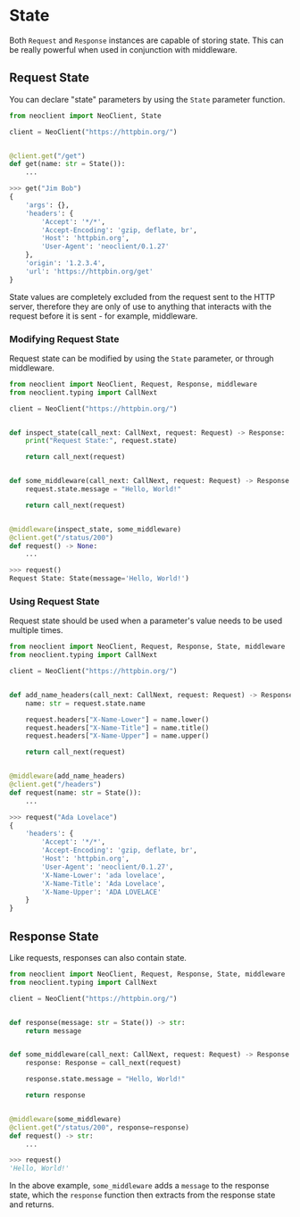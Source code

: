 # State
Both `Request` and `Response` instances are capable of storing state. This can be
really powerful when used in conjunction with middleware.

## Request State
You can declare "state" parameters by using the `State` parameter function.
```python
from neoclient import NeoClient, State

client = NeoClient("https://httpbin.org/")


@client.get("/get")
def get(name: str = State()):
    ...
```
```python
>>> get("Jim Bob")
{
    'args': {},
    'headers': {
        'Accept': '*/*',
        'Accept-Encoding': 'gzip, deflate, br',
        'Host': 'httpbin.org',
        'User-Agent': 'neoclient/0.1.27'
    },
    'origin': '1.2.3.4',
    'url': 'https://httpbin.org/get'
}
```
State values are completely excluded from the request sent to the HTTP server,
therefore they are only of use to anything that interacts with the request
before it is sent - for example, middleware.

### Modifying Request State
Request state can be modified by using the `State` parameter, or through middleware.
```python
from neoclient import NeoClient, Request, Response, middleware
from neoclient.typing import CallNext

client = NeoClient("https://httpbin.org/")


def inspect_state(call_next: CallNext, request: Request) -> Response:
    print("Request State:", request.state)

    return call_next(request)


def some_middleware(call_next: CallNext, request: Request) -> Response:
    request.state.message = "Hello, World!"

    return call_next(request)


@middleware(inspect_state, some_middleware)
@client.get("/status/200")
def request() -> None:
    ...
```
```python
>>> request()
Request State: State(message='Hello, World!')
```

### Using Request State
Request state should be used when a parameter's value needs to be used multiple
times.
```python
from neoclient import NeoClient, Request, Response, State, middleware
from neoclient.typing import CallNext

client = NeoClient("https://httpbin.org/")


def add_name_headers(call_next: CallNext, request: Request) -> Response:
    name: str = request.state.name

    request.headers["X-Name-Lower"] = name.lower()
    request.headers["X-Name-Title"] = name.title()
    request.headers["X-Name-Upper"] = name.upper()

    return call_next(request)


@middleware(add_name_headers)
@client.get("/headers")
def request(name: str = State()):
    ...
```
```python
>>> request("Ada Lovelace")
{
    'headers': {
        'Accept': '*/*',
        'Accept-Encoding': 'gzip, deflate, br',
        'Host': 'httpbin.org',
        'User-Agent': 'neoclient/0.1.27',
        'X-Name-Lower': 'ada lovelace',
        'X-Name-Title': 'Ada Lovelace',
        'X-Name-Upper': 'ADA LOVELACE'
    }
}
```

## Response State
Like requests, responses can also contain state.
```python
from neoclient import NeoClient, Request, Response, State, middleware
from neoclient.typing import CallNext

client = NeoClient("https://httpbin.org/")


def response(message: str = State()) -> str:
    return message


def some_middleware(call_next: CallNext, request: Request) -> Response:
    response: Response = call_next(request)

    response.state.message = "Hello, World!"

    return response


@middleware(some_middleware)
@client.get("/status/200", response=response)
def request() -> str:
    ...
```
```python
>>> request()
'Hello, World!'
```
In the above example, `some_middleware` adds a `message` to the response state,
which the `response` function then extracts from the response state and returns.